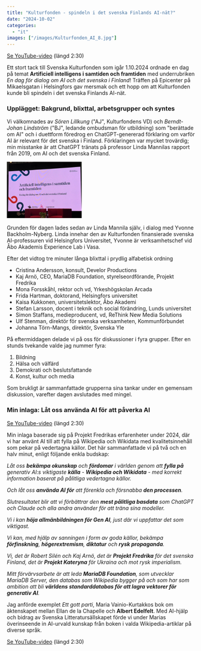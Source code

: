 ```yaml
---
title: "Kulturfonden - spindeln i det svenska Finlands AI-nät?"
date: "2024-10-02"
categories:
  - "it"
images: ["/images/Kulturfonden_AI_8.jpg"]
---
```


[Se YouTube-video](https://youtu.be/qBC4sa-aKJQ) (längd 2:30)

Ett stort tack till Svenska Kulturfonden som igår 1.10.2024 ordnade en dag på temat **Artificiell intelligens i samtiden och framtiden** med underrubriken *En dag för dialog om AI och det svenska i Finland*! Träffen på Epicenter på Mikaelsgatan i Helsingfors gav mersmak och ett hopp om att Kulturfonden kunde bli spindeln i det svenska Finlands AI-nät.

### Upplägget: Bakgrund, blixttal, arbetsgrupper och syntes

Vi välkomnades av *Sören Lillkung* ("AJ", Kulturfondens VD) och *Berndt-Johan Lindström* ("BJ", ledande ombudsman för utbildning) som "berättade om AI" och i duettform föredrog en ChatGPT-genererad förklaring om varför AI är relevant för det svenska i Finland. Förklaringen var mycket trovärdig; min misstanke är att ChatGPT tränats på professor Linda Mannilas rapport från 2019, om AI och det svenska Finland.

<img src="/static/Kulturfonden_AI_1.jpg" alt="Ritning" width="200"/>

Grunden för dagen lades sedan av Linda Mannila själv, i dialog med Yvonne Backholm-Nyberg. Linda innehar den av Kulturfonden finansierade svenska AI-professuren vid Helsingfors Universitet, Yvonne är verksamhetschef vid Åbo Akademis Experience Lab i Vasa.

Efter det vidtog tre minuter långa blixttal i prydlig alfabetisk ordning
* Cristina Andersson, konsult, Develor Productions
* Kaj Arnö, CEO, MariaDB Foundation, styrelseordförande, Projekt Fredrika
* Mona Forsskåhl, rektor och vd, Yrkeshögskolan Arcada
* Frida Hartman, doktorand, Helsingfors universitet
* Kaisa Kukkonen, universitetslektor, Åbo Akademi
* Stefan Larsson, docent i teknik och social förändring, Lunds universitet
* Simon Staffans, medieproducent, vd, ReThink New Media Solutions
* Ulf Stenman, direktör för svenska verksamheten, Kommunförbundet
* Johanna Törn-Mangs, direktör, Svenska Yle

På eftermiddagen delade vi på oss för diskussioner i fyra grupper. Efter en stunds tvekande valde jag nummer fyra:

1. Bildning
2. Hälsa och välfärd
3. Demokrati och beslutsfattande
4. Konst, kultur och media

Som brukligt är sammanfattade grupperna sina tankar under en gemensam diskussion, varefter dagen avslutades med mingel.


### Min inlaga: Låt oss använda AI för att påverka AI

[Se YouTube-video](https://youtu.be/qBC4sa-aKJQ) (längd 2:30)

Min inlaga baserade sig på Projekt Fredrikas erfarenheter under 2024, där vi har använt AI till att fylla på Wikipedia och Wikidata med kvalitetsinnehåll som pekar på vedertagna källor. Det här sammanfattade vi på två och en halv minut, enligt följande enkla budskap:

*Låt oss **bekämpa okunskap** och **fördomar** i världen genom att **fylla på** generativ AI:s viktigaste **källa** - **Wikipedia och Wikidata** - med korrekt information baserat på pålitliga vedertagna källor.*

*Och låt oss **använda AI för** att förenkla och försnabba **den processen**.*

*Slutresultatet blir att vi förbättrar den **mest pålitliga basdata** som ChatGPT och Claude och alla andra använder för att träna sina modeller.*

*Vi i kan **höja allmänbildningen för Gen AI**, just där vi uppfattar det som viktigast.*

*Vi kan, med hjälp av sanningen i form av goda källor, bekämpa **förfinskning**, **högerextremism**, **diktatur** och **rysk propaganda**.*

*Vi, det är Robert Silén och Kaj Arnö, det är **Projekt Fredrika** för det svenska Finland, det är **Projekt Kateryna** för Ukraina och mot rysk imperialism.*

*Mitt förvärvsarbete är att leda **MariaDB Foundation**, som utvecklar MariaDB Server, den databas som Wikipedia bygger på och som har som ambition att bli **världens standarddatabas för att lagra vektorer för generativ AI**.*

Jag anförde exemplet *Ett gott parti*, Maria Vainio-Kurtakkos bok om äktenskapet mellan Ellan de la Chapelle och **Albert Edelfelt**. Med AI-hjälp och bidrag av Svenska Litteratursällskapet förde vi under Marias överinseende in AI-urvald kunskap från boken i valda Wikipedia-artiklar på diverse språk.

[Se YouTube-video](https://youtu.be/qBC4sa-aKJQ) (längd 2:30)


